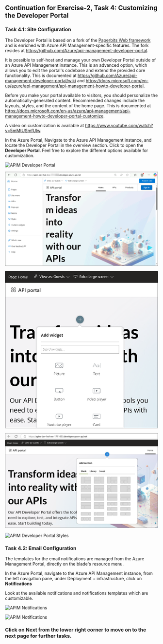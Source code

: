 ## Continuation for Exercise-2, Task 4: Customizing the Developer Portal

### Task 4.1: Site Configuration

The Developer Portal is based on a fork of the [Paperbits Web framework](https://paperbits.io/) and is enriched with Azure API Management-specific features. The fork resides at <https://github.com/Azure/api-management-developer-portal>.

It is possible to self-host and manage your own Developer Portal outside of an Azure API Management instance. This is an advanced option, which allows you to edit the portal's codebase and extend the provided core functionality. This is documented at <https://github.com/Azure/api-management-developer-portal/wiki> and <https://docs.microsoft.com/en-us/azure/api-management/api-management-howto-developer-portal>.

Before you make your portal available to visitors, you should personalize the automatically-generated content. Recommended changes include the layouts, styles, and the content of the home page. This is documented at <https://docs.microsoft.com/en-us/azure/api-management/api-management-howto-developer-portal-customize>.

A video on customization is available at <https://www.youtube.com/watch?v=5mMtUSmfUlw>.

In the Azure Portal, Navigate to the Azure API Management instance, and locate the Developer Portal in the overview section. Click to open the **Developer Portal**. Feel free to explore the different options available for customization.

   ![APIM Developer Portal](media/01.png)

   ![APIM Developer Portal Admin Launch](media/api-12.png)

![APIM Developer Portal Config](media/api-15.png)

![APIM Developer Portal Config](media/api-16.png)

![APIM Developer Portal Styles](media2/03.png)

### Task 4.2: Email Configuration

The templates for the email notifications are managed from the Azure Management Portal, directly on the blade's resource menu.

In the Azure Portal, navigate to the Azure API Management instance, from the left navigation pane, under Deployment + infrastructure, click on **Notifications** 

Look at the available notifications and notifications templates which are customizable.

   ![APIM Notifications](media/mapi31.png)

   ![APIM Notifications](media/mapi32.png)

### Click on Next from the lower right corner to move on to the next page for further tasks.
